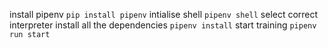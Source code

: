install pipenv `pip install pipenv`
intialise shell `pipenv shell`
select correct interpreter
install all the dependencies `pipenv install`
start training `pipenv run start`